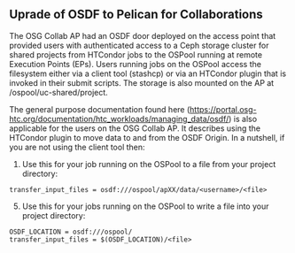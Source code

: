 ## Uprade of OSDF to Pelican for Collaborations

The OSG Collab AP had an OSDF door deployed on the access point that provided users with authenticated access to a Ceph storage cluster for shared projects from HTCondor jobs to the OSPool running at remote Execution Points (EPs). Users running jobs on the OSPool access the filesystem either via a client tool (stashcp) or via an HTCondor plugin that is invoked in their submit scripts. The storage is also mounted on the AP at /ospool/uc-shared/project. 

The general purpose documentation found here (https://portal.osg-htc.org/documentation/htc_workloads/managing_data/osdf/) is also applicable for the users on the OSG Collab AP. It describes using the HTCondor plugin to move data to and from the OSDF Origin. 
In a nutshell, if you are not using the client tool then:

  1. Use this for your job running on the OSPool to a file from your project directory:
  
    transfer_input_files = osdf:///ospool/apXX/data/<username>/<file>
  5. Use this for your jobs running on the OSPool to write a file into your project directory:

    OSDF_LOCATION = osdf:///ospool/
    transfer_input_files = $(OSDF_LOCATION)/<file>


